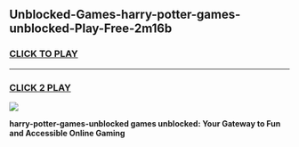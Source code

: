 
## Unblocked-Games-harry-potter-games-unblocked-Play-Free-2m16b
<h3>
<a href="https://premium76.site?title=harry-potter-games-unblocked&ref=18A1">CLICK TO PLAY</a></h3>
<hr>

<h3>
<a href="https://premium76.site?title=harry-potter-games-unblocked&ref=18A1">CLICK 2 PLAY</a>
  
</h3>

<a href="https://premium76.site?title=harry-potter-games-unblocked&ref=18A1"><img src="https://clearcache.store/games.png"></a>


**harry-potter-games-unblocked games unblocked: Your Gateway to Fun and Accessible Online Gaming**
